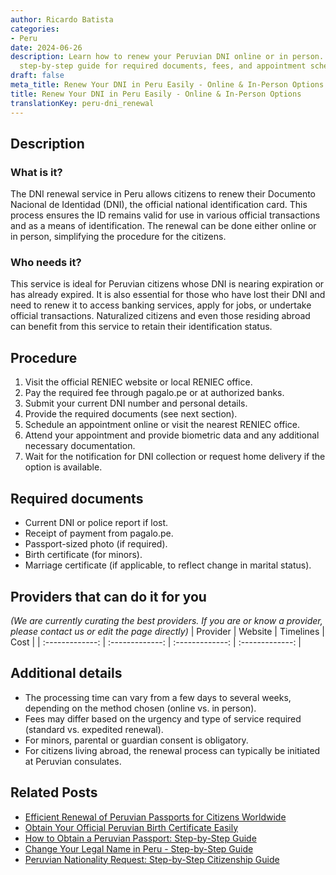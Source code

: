 ```yaml
---
author: Ricardo Batista
categories:
- Peru
date: 2024-06-26
description: Learn how to renew your Peruvian DNI online or in person. Follow our
  step-by-step guide for required documents, fees, and appointment scheduling.
draft: false
meta_title: Renew Your DNI in Peru Easily - Online & In-Person Options
title: Renew Your DNI in Peru Easily - Online & In-Person Options
translationKey: peru-dni_renewal
---
```



## Description
### What is it?
The DNI renewal service in Peru allows citizens to renew their Documento Nacional de Identidad (DNI), the official national identification card. This process ensures the ID remains valid for use in various official transactions and as a means of identification. The renewal can be done either online or in person, simplifying the procedure for the citizens.

### Who needs it?
This service is ideal for Peruvian citizens whose DNI is nearing expiration or has already expired. It is also essential for those who have lost their DNI and need to renew it to access banking services, apply for jobs, or undertake official transactions. Naturalized citizens and even those residing abroad can benefit from this service to retain their identification status.

## Procedure

1. Visit the official RENIEC website or local RENIEC office.
2. Pay the required fee through pagalo.pe or at authorized banks.
3. Submit your current DNI number and personal details.
4. Provide the required documents (see next section).
5. Schedule an appointment online or visit the nearest RENIEC office.
6. Attend your appointment and provide biometric data and any additional necessary documentation.
7. Wait for the notification for DNI collection or request home delivery if the option is available.


## Required documents

- Current DNI or police report if lost.
- Receipt of payment from pagalo.pe.
- Passport-sized photo (if required).
- Birth certificate (for minors).
- Marriage certificate (if applicable, to reflect change in marital status).


## Providers that can do it for you
_(We are currently curating the best providers. If you are or know a provider, please contact us or edit the page directly)_
| Provider        |     Website     |     Timelines    |       Cost      |
| :-------------: | :-------------: |  :-------------: | :-------------: |

## Additional details

- The processing time can vary from a few days to several weeks, depending on the method chosen (online vs. in person).
- Fees may differ based on the urgency and type of service required (standard vs. expedited renewal).
- For minors, parental or guardian consent is obligatory.
- For citizens living abroad, the renewal process can typically be initiated at Peruvian consulates.




## Related Posts

- [Efficient Renewal of Peruvian Passports for Citizens Worldwide](https://tramitit.com/guides/peru/passport_renewal/)
- [Obtain Your Official Peruvian Birth Certificate Easily](https://tramitit.com/guides/peru/birth_certificate/)
- [How to Obtain a Peruvian Passport: Step-by-Step Guide](https://tramitit.com/guides/peru/peruvian_passport/)
- [Change Your Legal Name in Peru - Step-by-Step Guide](https://tramitit.com/guides/peru/name_change/)
- [Peruvian Nationality Request: Step-by-Step Citizenship Guide](https://tramitit.com/guides/peru/nationality_request/)